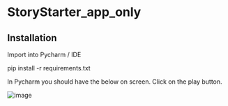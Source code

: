 # StoryStarter_app_only

## Installation

Import into Pycharm / IDE

pip install -r requirements.txt

In Pycharm you should have the below on screen. Click on the play button.

![image](https://user-images.githubusercontent.com/595166/208674356-b1eecba3-5104-479b-8cf7-775a43f50864.png)

